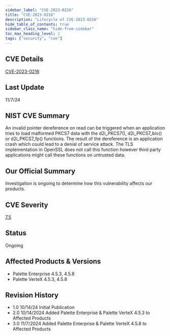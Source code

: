 ```yaml
---
sidebar_label: "CVE-2023-0216"
title: "CVE-2023-0216"
description: "Lifecycle of CVE-2023-0216"
hide_table_of_contents: true
sidebar_class_name: "hide-from-sidebar"
toc_max_heading_level: 2
tags: ["security", "cve"]
---
```


## CVE Details

[CVE-2023-0216](https://nvd.nist.gov/vuln/detail/CVE-2023-0216)

## Last Update

11/7/24

## NIST CVE Summary

An invalid pointer dereference on read can be triggered when an application tries to load malformed PKCS7 data with the
d2i_PKCS7(), d2i_PKCS7_bio() or d2i_PKCS7_fp() functions. The result of the dereference is an application crash which
could lead to a denial of service attack. The TLS implementation in OpenSSL does not call this function however third
party applications might call these functions on untrusted data.

## Our Official Summary

Investigation is ongoing to determine how this vulnerability affects our products.

## CVE Severity

[7.5](https://nvd.nist.gov/vuln/detail/CVE-2023-0216)

## Status

Ongoing

## Affected Products & Versions

- Palette Enterprise 4.5.3, 4.5.8
- Palette VerteX 4.5.3, 4.5.8

## Revision History

- 1.0 10/14/24 Initial Publication
- 2.0 10/14/2024 Added Palette Enterprise & Palette VerteX 4.5.3 to Affected Products
- 3.0 11/7/2024 Added Palette Enterprise & Palette VerteX 4.5.8 to Affected Products